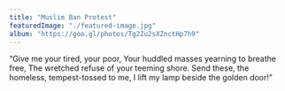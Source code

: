 ```yaml
---
title: "Muslim Ban Protest"
featuredImage: "./featured-image.jpg" 
album: "https://goo.gl/photos/Tg2Zu2sXZnctHp7h9"
---
```

“Give me your tired, your poor,
Your huddled masses yearning to breathe free,
The wretched refuse of your teeming shore.
Send these, the homeless, tempest-tossed to me,
I lift my lamp beside the golden door!”
